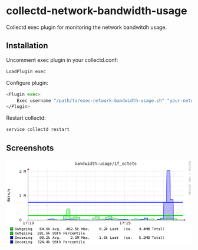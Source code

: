 collectd-network-bandwidth-usage
================================

Collectd exec plugin for monitoring the network bandwitdh usage. 

Installation
-----------

Uncomment exec plugin in your collectd.conf:
```bash
LoadPlugin exec
```

Configure plugin:
```bash
<Plugin exec>
	Exec username "/path/to/exec-network-bandwidth-usage.sh" "your-network-interface-name"
</Plugin>
```

Restart collectd:
```bash
service collectd restart
```

Screenshots
-----------
![Main](https://github.com/Cosmologist/collectd-network-bandwidth-usage/blob/master/screenshots/counter.png?raw=true)
